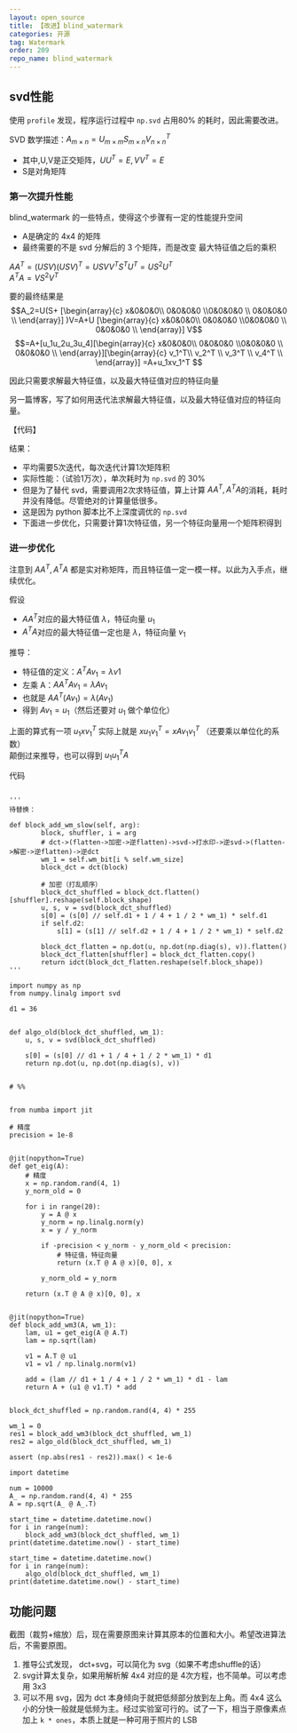```yaml
---
layout: open_source
title: 【改进】blind_watermark
categories: 开源
tag: Watermark
order: 209
repo_name: blind_watermark
---
```



## svd性能

使用 `profile` 发现，程序运行过程中 `np.svd` 占用80% 的耗时，因此需要改进。



SVD 数学描述：$A_{m\times n}=U_{m\times m}S_{m\times n}V_{n\times n}^T$
- 其中,U,V是正交矩阵，$UU^T=E, VV^T=E$
- S是对角矩阵

### 第一次提升性能

blind_watermark 的一些特点，使得这个步骤有一定的性能提升空间
- A是确定的 4x4 的矩阵
- 最终需要的不是 svd 分解后的 3 个矩阵，而是改变 最大特征值之后的乘积

$AA^T=(USV)(USV)^T=USVV^TS^TU^T=US^2U^T$  
$A^TA=VS^2V^T$  

要的最终结果是
$$A_2=U(S+
[\begin{array}{c}
    x&0&0&0\\ 0&0&0&0 \\0&0&0&0 \\ 0&0&0&0 \\
    \end{array}]
    )V=A+U
[\begin{array}{c}
    x&0&0&0\\ 0&0&0&0 \\0&0&0&0 \\ 0&0&0&0 \\
    \end{array}]
    V$$
$$=A+[u_1u_2u_3u_4][\begin{array}{c}
    x&0&0&0\\ 0&0&0&0 \\0&0&0&0 \\ 0&0&0&0 \\
    \end{array}][\begin{array}{c}
    v_1^T\\ v_2^T \\ v_3^T \\ v_4^T \\
    \end{array}]
=A+u_1xv_1^T
$$

因此只需要求解最大特征值，以及最大特征值对应的特征向量

另一篇博客，写了如何用迭代法求解最大特征值，以及最大特征值对应的特征向量。

【代码】

结果：
- 平均需要5次迭代，每次迭代计算1次矩阵积
- 实际性能：（试验1万次），单次耗时为 `np.svd` 的 30%
- 但是为了替代 svd，需要调用2次求特征值，算上计算 $AA^T,A^TA$的消耗，耗时并没有降低。尽管绝对的计算量低很多。
- 这是因为 python 脚本比不上深度调优的 `np.svd`
- 下面进一步优化，只需要计算1次特征值，另一个特征向量用一个矩阵积得到

### 进一步优化

注意到 $AA^T,A^TA$ 都是实对称矩阵，而且特征值一定一模一样。以此为入手点，继续优化。

假设
- $AA^T$对应的最大特征值 $\lambda$，特征向量 $u_1$
- $A^TA$对应的最大特征值一定也是 $\lambda$，特征向量 $v_1$

推导：
- 特征值的定义：$A^TAv_1=\lambda v1$
- 左乘 A：$AA^TAv_1=\lambda A v_1$
- 也就是 $AA^T(Av_1) =\lambda (A v_1)$
- 得到 $Av_1=u_1$（然后还要对 $u_1$ 做个单位化）

上面的算式有一项 $u_1xv_1^T$ 实际上就是 $x u_1 v_1^T = x A v_1 v_1^T$ （还要乘以单位化的系数）  
颠倒过来推导，也可以得到 $u_1u_1^T A$


代码
```

'''
待替换：

def block_add_wm_slow(self, arg):
        block, shuffler, i = arg
        # dct->(flatten->加密->逆flatten)->svd->打水印->逆svd->(flatten->解密->逆flatten)->逆dct
        wm_1 = self.wm_bit[i % self.wm_size]
        block_dct = dct(block)

        # 加密（打乱顺序）
        block_dct_shuffled = block_dct.flatten()[shuffler].reshape(self.block_shape)
        u, s, v = svd(block_dct_shuffled)
        s[0] = (s[0] // self.d1 + 1 / 4 + 1 / 2 * wm_1) * self.d1
        if self.d2:
            s[1] = (s[1] // self.d2 + 1 / 4 + 1 / 2 * wm_1) * self.d2

        block_dct_flatten = np.dot(u, np.dot(np.diag(s), v)).flatten()
        block_dct_flatten[shuffler] = block_dct_flatten.copy()
        return idct(block_dct_flatten.reshape(self.block_shape))
'''

import numpy as np
from numpy.linalg import svd

d1 = 36


def algo_old(block_dct_shuffled, wm_1):
    u, s, v = svd(block_dct_shuffled)

    s[0] = (s[0] // d1 + 1 / 4 + 1 / 2 * wm_1) * d1
    return np.dot(u, np.dot(np.diag(s), v))


# %%


from numba import jit

# 精度
precision = 1e-8


@jit(nopython=True)
def get_eig(A):
    # 精度
    x = np.random.rand(4, 1)
    y_norm_old = 0

    for i in range(20):
        y = A @ x
        y_norm = np.linalg.norm(y)
        x = y / y_norm

        if -precision < y_norm - y_norm_old < precision:
            # 特征值，特征向量
            return (x.T @ A @ x)[0, 0], x

        y_norm_old = y_norm

    return (x.T @ A @ x)[0, 0], x


@jit(nopython=True)
def block_add_wm3(A, wm_1):
    lam, u1 = get_eig(A @ A.T)
    lam = np.sqrt(lam)

    v1 = A.T @ u1
    v1 = v1 / np.linalg.norm(v1)

    add = (lam // d1 + 1 / 4 + 1 / 2 * wm_1) * d1 - lam
    return A + (u1 @ v1.T) * add


block_dct_shuffled = np.random.rand(4, 4) * 255

wm_1 = 0
res1 = block_add_wm3(block_dct_shuffled, wm_1)
res2 = algo_old(block_dct_shuffled, wm_1)

assert (np.abs(res1 - res2)).max() < 1e-6

import datetime

num = 10000
A_ = np.random.rand(4, 4) * 255
A = np.sqrt(A_ @ A_.T)

start_time = datetime.datetime.now()
for i in range(num):
    block_add_wm3(block_dct_shuffled, wm_1)
print(datetime.datetime.now() - start_time)

start_time = datetime.datetime.now()
for i in range(num):
    algo_old(block_dct_shuffled, wm_1)
print(datetime.datetime.now() - start_time)

```


## 功能问题

截图（裁剪+缩放）后，现在需要原图来计算其原本的位置和大小。希望改进算法后，不需要原图。
1. 推导公式发现， dct+svg，可以简化为 svg（如果不考虑shuffle的话）
2. svg计算太复杂，如果用解析解 4x4 对应的是 4次方程，也不简单。可以考虑用 3x3
3. 可以不用 svg，因为 dct 本身倾向于就把低频部分放到左上角。而 4x4 这么小的分快一般就是低频为主。经过实验室可行的。试了一下，相当于原像素点加上 `k * ones`，本质上就是一种可用于照片的 LSB
